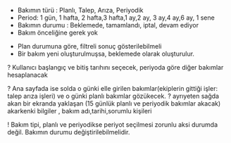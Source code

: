 
* Bakımın türü : Planlı, Talep, Arıza, Periyodik
* Period: 1 gün, 1 hafta, 2 hafta,3 hafta,1 ay,2 ay, 3 ay,4 ay,6 ay, 1 sene
* Bakımın durumu : Beklemede, tamamlandı, iptal, devam ediyor
* Bakım önceliğine gerek yok

+ Plan durumuna göre, filtreli sonuç gösterilebilmeli
+ Bir bakım yeni oluşturulmuşsa, beklemede olarak oluşturulur.

? Kullanıcı başlangıç ve bitiş tarıhını seçecek, periyoda göre diğer bakımlar hesaplanacak

? Ana sayfada ise solda o günki elle girilen bakımlar(ekiplerin gittiği işler: talep arıza işleri) ve o günki planlı bakımlar gözükecek.
? ayrıyeten sağda akan bir ekranda yaklaşan (15 günlük planlı ve periyodik bakımlar akacak) akarkenki bilgiler , bakım adı,tarihi,sorumlu kişileri

! Bakım tipi, planlı ve periyodikse periyot seçilmesi zorunlu aksi durumda değil.
Bakımın durumu değiştirilebilmelidir.
